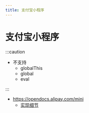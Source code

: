 ```yaml
---
title: 支付宝小程序
---
```


# 支付宝小程序

:::caution

- 不支持
  - globalThis
  - global
  - eval

:::

- https://opendocs.alipay.com/mini
  - [实现细节](https://opendocs.alipay.com/mini/framework/implementation-detail)
